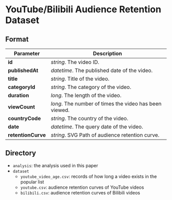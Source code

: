 # YouTube/Bilibili Audience Retention Dataset

## Format

|__Parameter__|__Description__|
|-------------|---------------|
|__id__|_string_. The video ID.|
|__publishedAt__|_datetime_. The published date of the video.|
|__title__|_string_. Title of the video.|
|__categoryId__|_string_. The category of the video.|
|__duration__|_long_. The length of the video.|
|__viewCount__|_long_. The number of times the video has been viewed.|
|__countryCode__|_string_. The country of the video.|
|__date__|_datetime_. The query date of the video.|
|__retentionCurve__|_string_. SVG Path of audience retention curve.|

## Directory
* `analysis`: the analysis used in this paper
* `dataset`
  * `youtube_video_age.csv`: records of how long a video exists in the popular list
  * `youtube.csv`: audience retention curves of YouTube videos
  * `bilibili.csv`: audience retention curves of Bilibili videos
